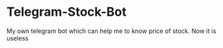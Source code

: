 # Telegram-Stock-Bot
My own telegram bot which can help me to know price of stock. Now it is useless
